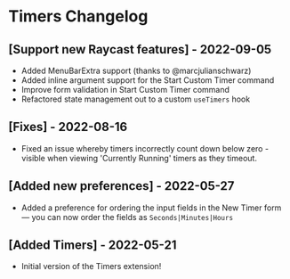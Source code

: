 # Timers Changelog

## [Support new Raycast features] - 2022-09-05
- Added MenuBarExtra support (thanks to @marcjulianschwarz)
- Added inline argument support for the Start Custom Timer command
- Improve form validation in Start Custom Timer command
- Refactored state management out to a custom `useTimers` hook

## [Fixes] - 2022-08-16

- Fixed an issue whereby timers incorrectly count down below zero - visible when viewing 'Currently Running' timers as they timeout.

## [Added new preferences] - 2022-05-27

- Added a preference for ordering the input fields in the New Timer form — you can now order the fields as `Seconds|Minutes|Hours`

## [Added Timers] - 2022-05-21

- Initial version of the Timers extension!
